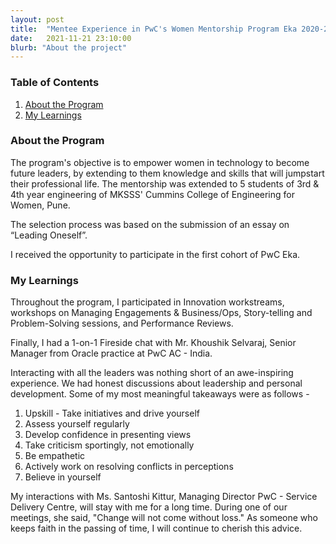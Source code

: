 ```yaml
---
layout: post
title:  "Mentee Experience in PwC's Women Mentorship Program Eka 2020-21"
date:   2021-11-21 23:10:00
blurb: "About the project"
---
```


### Table of Contents

1. [About the Program](#about-the-program)
2. [My Learnings](#my-learnings)

### About the Program

The program's objective is to empower women in technology to become future leaders, by extending to them knowledge and skills that will jumpstart their professional life. The mentorship was extended to 5 students of 3rd & 4th year engineering of MKSSS' Cummins College of Engineering for Women, Pune.

The selection process was based on the submission of an essay on “Leading Oneself”.

I received the opportunity to participate in the first cohort of PwC Eka.

### My Learnings

Throughout the program, I participated in Innovation workstreams, workshops on Managing Engagements & Business/Ops, Story-telling and Problem-Solving sessions, and Performance Reviews.

Finally, I had a 1-on-1 Fireside chat with Mr. Khoushik Selvaraj, Senior Manager from Oracle practice at PwC AC - India.

Interacting with all the leaders was nothing short of an awe-inspiring experience. We had honest discussions about leadership and personal development. Some of my most meaningful takeaways were as follows -
1. Upskill - Take initiatives and drive yourself
2. Assess yourself regularly
3. Develop confidence in presenting views
4. Take criticism sportingly, not emotionally
5. Be empathetic
6. Actively work on resolving conflicts in perceptions
7. Believe in yourself


My interactions with Ms. Santoshi Kittur, Managing Director PwC - Service Delivery Centre, will stay with me for a long time. During one of our meetings, she said, "Change will not come without loss." As someone who keeps faith in the passing of time, I will continue to cherish this advice.
